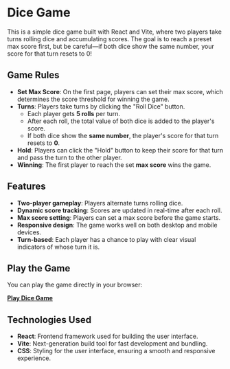 # Dice Game

This is a simple dice game built with React and Vite, where two players take turns rolling dice and accumulating scores. The goal is to reach a preset max score first, but be careful—if both dice show the same number, your score for that turn resets to 0!

## Game Rules

- **Set Max Score**: On the first page, players can set their max score, which determines the score threshold for winning the game.
- **Turns**: Players take turns by clicking the "Roll Dice" button.
  - Each player gets **5 rolls** per turn.
  - After each roll, the total value of both dice is added to the player's score.
  - If both dice show the **same number**, the player's score for that turn resets to **0**.
- **Hold**: Players can click the "Hold" button to keep their score for that turn and pass the turn to the other player.
- **Winning**: The first player to reach the set **max score** wins the game.

## Features

- **Two-player gameplay**: Players alternate turns rolling dice.
- **Dynamic score tracking**: Scores are updated in real-time after each roll.
- **Max score setting**: Players can set a max score before the game starts.
- **Responsive design**: The game works well on both desktop and mobile devices.
- **Turn-based**: Each player has a chance to play with clear visual indicators of whose turn it is.

## Play the Game

You can play the game directly in your browser:

[**Play Dice Game**](https://roll-dice-game-mu.vercel.app/)

## Technologies Used

- **React**: Frontend framework used for building the user interface.
- **Vite**: Next-generation build tool for fast development and bundling.
- **CSS**: Styling for the user interface, ensuring a smooth and responsive experience.
